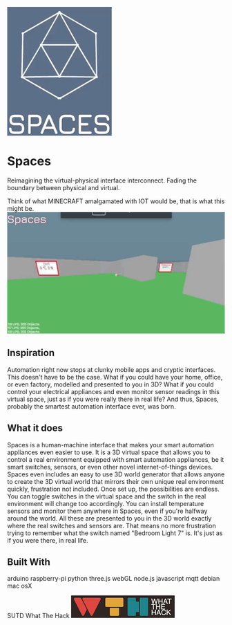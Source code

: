 ![](DevPoststuff/name.gif)
# Spaces
Reimagining the virtual-physical interface interconnect. Fading the boundary between physical and virtual.

Think of what MINECRAFT amalgamated with IOT would be, that is what this might be.
![](DevPoststuff/Ingame.gif)


## Inspiration
Automation right now stops at clunky mobile apps and cryptic interfaces. This doesn't have to be the case. What if you could have your home, office, or even factory, modelled and presented to you in 3D? What if you could control your electrical appliances and even monitor sensor readings in this virtual space, just as if you were really there in real life? And thus, Spaces, probably the smartest automation interface ever, was born.

## What it does
Spaces is a human-machine interface that makes your smart automation appliances even easier to use. It is a 3D virtual space that allows you to control a real environment equipped with smart automation appliances, be it smart switches, sensors, or even other novel internet-of-things devices. Spaces even includes an easy to use 3D world generator that allows anyone to create the 3D virtual world that mirrors their own unique real environment quickly, frustration not included. Once set up, the possibilities are endless. You can toggle switches in the virtual space and the switch in the real environment will change too accordingly. You can install temperature sensors and monitor them anywhere in Spaces, even if you're halfway around the world. All these are presented to you in the 3D world exactly where the real switches and sensors are. That means no more frustration trying to remember what the switch named "Bedroom Light 7" is. It's just as if you were there, in real life.

## Built With
arduino
raspberry-pi
python
three.js
webGL
node.js
javascript
mqtt
debian
mac osX

SUTD What The Hack
![](DevPoststuff/wth.png)
